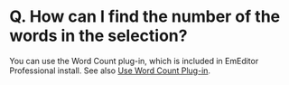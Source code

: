 # Q. How can I find the number of the words in the selection?

You can use the Word Count plug-in, which is included in EmEditor Professional install. See also [Use Word Count Plug-in](../../howto/plugin/plugin_wordcount).